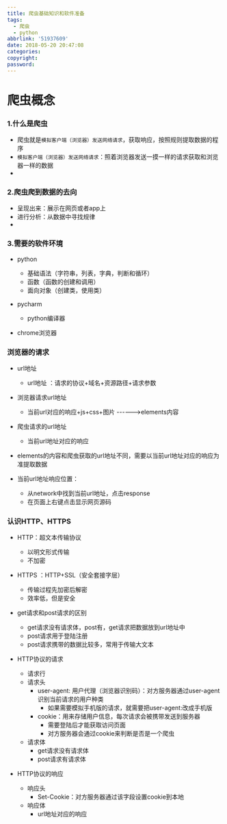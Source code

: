 ```yaml
---
title: 爬虫基础知识和软件准备
tags:
  - 爬虫
  - python
abbrlink: '51937609'
date: 2018-05-20 20:47:08
categories:
copyright:
password:
---
```


# 爬虫概念
### 1.什么是爬虫
- 爬虫就是`模拟客户端（浏览器）发送网络请求`，获取响应，按照规则提取数据的程序
- `模拟客户端（浏览器）发送网络请求`：照着浏览器发送一摸一样的请求获取和浏览器一样的数据
-
### 2.爬虫爬到数据的去向
- 呈现出来：展示在网页或者app上
- 进行分析：从数据中寻找规律
-
### 3.需要的软件环境
- python
	- 基础语法（字符串，列表，字典，判断和循环）
	- 函数（函数的创建和调用）
	- 面向对象（创建类，使用类）

- pycharm
	- python编译器
	
- chrome浏览器


### 浏览器的请求

- url地址
	- url地址 ：请求的协议+域名+资源路径+请求参数

- 浏览器请求url地址
	- 当前url对应的响应+js+css+图片  ------>elements内容

- 爬虫请求的url地址
	- 当前url地址对应的响应

- elements的内容和爬虫获取的url地址不同，需要以当前url地址对应的响应为准提取数据


- 当前url地址响应位置：
	- 从network中找到当前url地址，点击response
	- 在页面上右键点击显示网页源码

### 认识HTTP、HTTPS
- HTTP：超文本传输协议
	- 以明文形式传输
	- 不加密
- HTTPS ：HTTP+SSL（安全套接字层）
	- 传输过程先加密后解密
	- 效率低，但是安全

- get请求和post请求的区别
	- get请求没有请求体，post有，get请求把数据放到url地址中
	- post请求用于登陆注册
	- post请求携带的数据比较多，常用于传输大文本

- HTTP协议的请求
	- 请求行
	- 请求头
		- user-agent: 用户代理（浏览器识别码）：对方服务器通过user-agent识别当前请求的用户种类
			- 如果需要模拟手机版的请求，就需要把user-agent:改成手机版
		- cookie：用来存储用户信息，每次请求会被携带发送到服务器
			- 需要登陆后才能获取访问页面
			- 对方服务器会通过cookie来判断是否是一个爬虫
	- 请求体
		- get请求没有请求体
		- post请求有请求体

- HTTP协议的响应
	- 响应头
		- Set-Cookie：对方服务器通过该字段设置cookie到本地
	- 响应体
		- url地址对应的响应
		